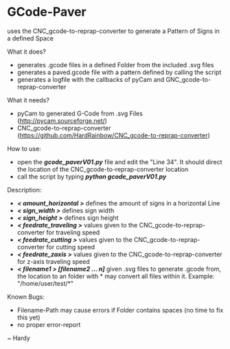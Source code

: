 # GCode-Paver
uses the CNC_gcode-to-reprap-converter to generate a Pattern of Signs in a defined Space

What it does?
- generates .gcode files in a defined Folder from the included .svg files
- generates a paved.gcode file with a pattern defined by calling the script
- generates a logfile with the callbacks of pyCam and GNC_gcode-to-reprap-converter

What it needs?
- pyCam to generated G-Code from .svg Files (http://pycam.sourceforge.net/)
- CNC_gcode-to-reprap-converter (https://github.com/HardRainbow/CNC_gcode-to-reprap-converter)

How to use:
- open the ***gcode_paverV01.py*** file and edit the "Line 34". It should direct the location of the CNC_gcode-to-reprap-converter location
- call the script by typing ***python gcode_paverV01.py***

Description:
- ***< amount_horizontal >*** defines the amount of signs in a horizontal Line
- ***< sign_width >*** defines sign width
- ***< sign_height >*** defines sign height
- ***< feedrate_traveling >*** values given to the CNC_gcode-to-reprap-converter for traveling speed
- ***< feedrate_cutting >*** values given to the CNC_gcode-to-reprap-converter for cutting speed
- ***< feedrate_zaxis >*** values given to the CNC_gcode-to-reprap-converter for z-axis traveling speed
- ***< filename1 > [filename2 ... n]*** given .svg files to generate .gcode from, the location to an folder with * may convert all files within it. Example: "/home/user/test/*"

Known Bugs:
- Filename-Path may cause errors if Folder contains spaces (no time to fix this yet)
- no proper error-report

~ Hardy
